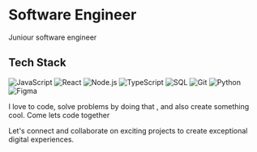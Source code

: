 #  Software Engineer

Juniour software engineer

## Tech Stack

![JavaScript](https://img.shields.io/badge/-JavaScript-yellow)
![React](https://img.shields.io/badge/-React-blue)
![Node.js](https://img.shields.io/badge/-Node.js-green)
![TypeScript](https://img.shields.io/badge/-TypeScript-blue)
![SQL](https://img.shields.io/badge/-SQL-blue)
![Git](https://img.shields.io/badge/-Git-orange)
![Python](https://img.shields.io/badge/-Python-blue)
![Figma](https://img.shields.io/badge/figma-%23F24E1E.svg?style=for-the-badge&logo=figma&logoColor=white)

I love to code, solve problems by doing that , and also create something cool. Come lets code together

Let's connect and collaborate on exciting projects to create exceptional digital experiences.
